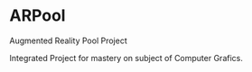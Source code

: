 ARPool
======

Augmented Reality Pool Project

Integrated Project for mastery on subject of Computer Grafics.
